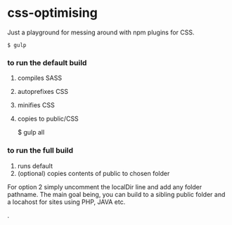 # css-optimising
Just a playground for messing around with npm plugins for CSS.



    $ gulp



### to run the default build

 1. compiles SASS
 2. autoprefixes CSS
 3. minifies CSS
 4. copies to public/CSS



    $ gulp all



### to run the full build

 1. runs default
 2. (optional) copies contents of public to chosen folder


For option 2 simply uncomment the localDir line and add any folder pathname.  The main goal being, you can build to a sibling public folder and a locahost for sites using PHP, JAVA etc.


.
